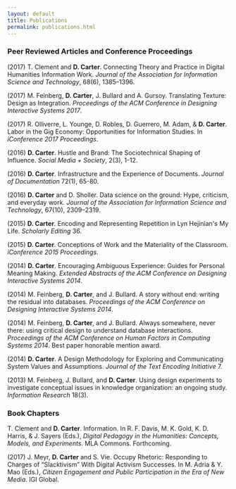 ```yaml
---
layout: default
title: Publications
permalink: publications.html
---
```


### Peer Reviewed Articles and Conference Proceedings

(2017) T. Clement and **D. Carter**. Connecting Theory and Practice in Digital Humanities Information Work. *Journal of the Association for Information Science and Technology*, 68(6), 1385–1396.

(2017) M. Feinberg, **D. Carter**, J. Bullard and A. Gursoy. Translating Texture: Design as Integration. *Proceedings of the ACM Conference in Designing Interactive Systems 2017*.

(2017) R. Olliverre, L. Younge, D. Robles, D. Guerrero, M. Adam, & **D. Carter**. Labor in the Gig Economy: Opportunities for Information Studies. In *iConference 2017 Proceedings*.

(2016) **D. Carter**. Hustle and Brand: The Sociotechnical Shaping of Influence. *Social Media + Society*, 2(3), 1-12.

(2016) **D. Carter**. Infrastructure and the Experience of Documents. *Journal of Documentation* 72(1), 65-80.

(2016) **D. Carter** and D. Sholler. Data science on the ground: Hype, criticism, and everyday work. *Journal of the Association for Information Science and Technology*, 67(10), 2309–2319.

(2015) **D. Carter**. Encoding and Representing Repetition in Lyn Hejinian's My Life. *Scholarly Editing* 36.

(2015) **D. Carter**. Conceptions of Work and the Materiality of the Classroom. *iConference 2015 Proceedings*.

(2014) **D. Carter**. Encouraging Ambiguous Experience: Guides for Personal Meaning Making. *Extended Abstracts of the ACM Conference on Designing Interactive Systems 2014*.

(2014) M. Feinberg, **D. Carter**, and J. Bullard. A story without end: writing the residual into databases. *Proceedings of the ACM Conference on Designing Interactive Systems 2014*.

(2014) M. Feinberg, **D. Carter**, and J. Bullard. Always somewhere, never there: using critical design to understand database interactions. *Proceedings of the ACM Conference on Human Factors in Computing Systems 2014*. Best paper honorable mention award.

(2014) **D. Carter**. A Design Methodology for Exploring and Communicating System Values and Assumptions. *Journal of the Text Encoding Initiative* 7.

(2013) M. Feinberg, J. Bullard, and **D. Carter**. Using design experiments to investigate conceptual issues in knowledge organization: an ongoing study. *Information Research* 18(3).

### Book Chapters

T. Clement and **D. Carter**. Information. In R. F. Davis, M. K. Gold, K. D. Harris, & J. Sayers (Eds.), *Digital Pedagogy in the Humanities: Concepts, Models, and Experiments*. MLA Commons. Forthcoming.

(2017) J. Meyr, **D. Carter** and S. Vie. Occupy Rhetoric: Responding to Charges of “Slacktivism” With Digital Activism Successes. In M. Adria & Y. Mao (Eds.), *Citizen Engagement and Public Participation in the Era of New Media*. IGI Global.
